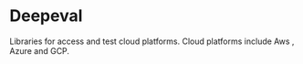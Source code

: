 # Deepeval
Libraries for access and test cloud platforms. Cloud platforms include Aws , Azure  and GCP.
